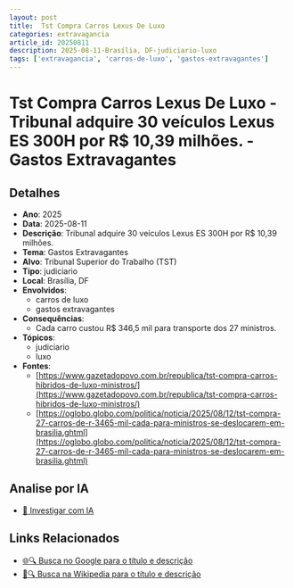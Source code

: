 ```yaml
---
layout: post
title:  Tst Compra Carros Lexus De Luxo
categories: extravagancia
article_id: 20250811
description: 2025-08-11-Brasília, DF-judiciario-luxo
tags: ['extravagancia', 'carros-de-luxo', 'gastos-extravagantes']
---
```


# Tst Compra Carros Lexus De Luxo - Tribunal adquire 30 veículos Lexus ES 300H por R$ 10,39 milhões. - Gastos Extravagantes

## Detalhes
- **Ano**: 2025
- **Data**: 2025-08-11
- **Descrição**: Tribunal adquire 30 veículos Lexus ES 300H por R$ 10,39 milhões.
- **Tema**: Gastos Extravagantes
- **Alvo**: Tribunal Superior do Trabalho (TST)
- **Tipo**: judiciario
- **Local**: Brasília, DF
- **Envolvidos**:
  - carros de luxo
  - gastos extravagantes
- **Consequências**:
  - Cada carro custou R$ 346,5 mil para transporte dos 27 ministros.
- **Tópicos**:
  - judiciario
  - luxo
- **Fontes**:
  - [https://www.gazetadopovo.com.br/republica/tst-compra-carros-hibridos-de-luxo-ministros/](https://www.gazetadopovo.com.br/republica/tst-compra-carros-hibridos-de-luxo-ministros/)
  - [https://oglobo.globo.com/politica/noticia/2025/08/12/tst-compra-27-carros-de-r-3465-mil-cada-para-ministros-se-deslocarem-em-brasilia.ghtml](https://oglobo.globo.com/politica/noticia/2025/08/12/tst-compra-27-carros-de-r-3465-mil-cada-para-ministros-se-deslocarem-em-brasilia.ghtml)

## Analise por IA
- [🤖 Investigar com IA](https://www.perplexity.ai/search?q=%22gastos%20estravagantes%20departamento%20p%C3%BAblico%20Brasil%22%20Tst%20Compra%20Carros%20Lexus%20De%20Luxo%20Tribunal%20adquire%2030%20ve%C3%ADculos%20Lexus%20ES%20300H%20por%20R%24%2010%2C39%20milh%C3%B5es.%20Bras%C3%ADlia%2C%20DF%202025-08-11)

## Links Relacionados
- [🌐🔍 Busca no Google para o título e descrição](https://www.google.com/search?q=%22gastos%20estravagantes%20departamento%20p%C3%BAblico%20Brasil%22%20Tst%20Compra%20Carros%20Lexus%20De%20Luxo%20Tribunal%20adquire%2030%20ve%C3%ADculos%20Lexus%20ES%20300H%20por%20R%24%2010%2C39%20milh%C3%B5es.%20Bras%C3%ADlia%2C%20DF%202025-08-11)
- [📖🔍 Busca na Wikipedia para o título e descrição](https://pt.wikipedia.org/w/index.php?search=%22gastos%20estravagantes%20departamento%20p%C3%BAblico%20Brasil%22%20Tst%20Compra%20Carros%20Lexus%20De%20Luxo%20Tribunal%20adquire%2030%20ve%C3%ADculos%20Lexus%20ES%20300H%20por%20R%24%2010%2C39%20milh%C3%B5es.%20Bras%C3%ADlia%2C%20DF%202025-08-11)

